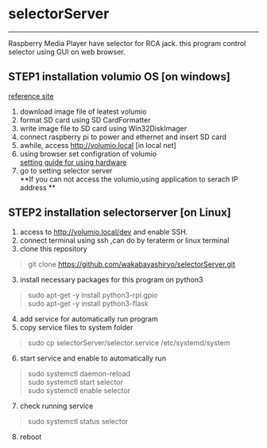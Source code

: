 # selectorServer
---
Raspberry Media Player have selector for RCA jack.
this program control selector using GUI on web browser.
## STEP1 installation volumio OS [on windows]
[reference site](https://itdecoboconikki.com/2017/02/10/2017volumio-2041install/)
1. download image file of leatest volumio   
2. format SD card using SD CardFormatter    
3. write image file to SD card using Win32DiskImager   
4. connect raspberry pi to power and ethernet and insert SD card
5. awhile, access http://volumio.local [in local net]
6. using browser set configration of volumio   
[setting guide for using hardware](http://www.raspberrypiwiki.com/index.php/File:RPI-HIFI-DAC-manual-en.pdf)
7. go to setting selector server    
**If you can not access the volumio,using application to serach IP address **

## STEP2 installation selectorserver [on Linux]
1. access to http://volumio.local/dev and enable SSH.
1. connect terminal using ssh ,can do by teraterm or linux terminal
2. clone this repository 
> git clone https://github.com/wakabayashiryo/selectorServer.git
3. install necessary packages for this program on python3
> sudo apt-get -y install python3-rpi.gpio   
> sudo apt-get -y install python3-flask
4. add service for automatically run program
5. copy service files to system folder
> sudo cp selectorServer/selector.service /etc/systemd/system
6. start service and enable to automatically run
> sudo systemctl daemon-reload   
> sudo systemctl start selector   
> sudo systemctl enable selector   
7. check running service
> sudo systemctl status selector
8. reboot
